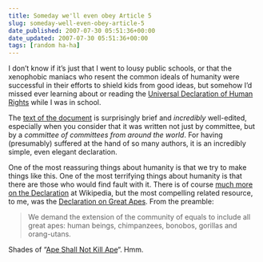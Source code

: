 ```yaml
---
title: Someday we'll even obey Article 5
slug: someday-well-even-obey-article-5
date_published: 2007-07-30 05:51:36+00:00
date_updated: 2007-07-30 05:51:36+00:00
tags: [random ha-ha]
---
```

I don’t know if it’s just that I went to lousy public schools, or that the xenophobic maniacs who resent the common ideals of humanity were successful in their efforts to shield kids from good ideas, but somehow I’d missed ever learning about or reading the [Universal Declaration of Human Rights](http://www.unhchr.ch/udhr/) while I was in school.

The [text of the document](http://www.unhchr.ch/udhr/lang/eng.htm) is surprisingly brief and *incredibly* well-edited, especially when you consider that it was written not just by committee, but by a *committee of committees from around the world*. For having (presumably) suffered at the hand of so many authors, it is an incredibly simple, even elegant declaration.

One of the most reassuring things about humanity is that we try to make things like this. One of the most terrifying things about humanity is that there are those who would find fault with it. There is of course [much more on the Declaration](http://en.wikipedia.org/wiki/Universal_Declaration_of_Human_Rights) at Wikipedia, but the most compelling related resource, to me, was the [Declaration on Great Apes](http://www.greatapeproject.org/declaration.php). From the preamble:

> We demand the extension of the community of equals to include all great apes: human beings, chimpanzees, bonobos, gorillas and orang-utans.

Shades of “[Ape Shall Not Kill Ape](http://en.wikipedia.org/wiki/The_Lawgiver_(Planet_of_the_Apes))“. Hmm.
